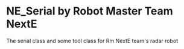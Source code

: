# NE_Serial by Robot Master Team NextE
The serial class and some tool class for Rm NextE team's radar robot
